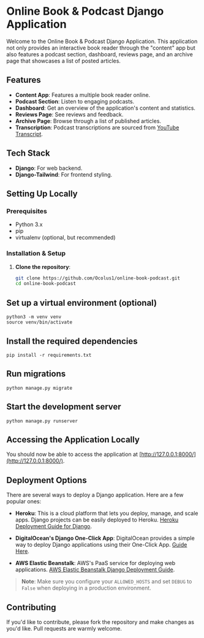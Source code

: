 # Online Book & Podcast Django Application

Welcome to the Online Book & Podcast Django Application. This application not only provides an interactive book reader through the "content" app but also features a podcast section, dashboard, reviews page, and an archive page that showcases a list of posted articles. 

## Features

- **Content App**: Features a multiple book reader online.
- **Podcast Section**: Listen to engaging podcasts.
- **Dashboard**: Get an overview of the application's content and statistics.
- **Reviews Page**: See reviews and feedback.
- **Archive Page**: Browse through a list of published articles.
- **Transcription**: Podcast transcriptions are sourced from [YouTube Transcript](https://youtube-transcript.streamlit.app/).

## Tech Stack

- **Django**: For web backend.
- **Django-Tailwind**: For frontend styling.

## Setting Up Locally

### Prerequisites

- Python 3.x
- pip
- virtualenv (optional, but recommended)

### Installation & Setup

1. **Clone the repository**:
   ```bash
   git clone https://github.com/Ocolus1/online-book-podcast.git
   cd online-book-podcast

## Set up a virtual environment (optional)

```
python3 -m venv venv
source venv/bin/activate  
```


## Install the required dependencies

```
pip install -r requirements.txt
```

## Run migrations

```
python manage.py migrate
```

## Start the development server


```
python manage.py runserver
```

## Accessing the Application Locally

You should now be able to access the application at [http://127.0.0.1:8000/](http://127.0.0.1:8000/).

## Deployment Options

There are several ways to deploy a Django application. Here are a few popular ones:

- **Heroku**: This is a cloud platform that lets you deploy, manage, and scale apps. Django projects can be easily deployed to Heroku. [Heroku Deployment Guide for Django](https://devcenter.heroku.com/articles/deploying-python).

- **DigitalOcean's Django One-Click App**: DigitalOcean provides a simple way to deploy Django applications using their One-Click App. [Guide Here](https://www.digitalocean.com/community/tutorials/how-to-use-the-django-one-click-install-image).

- **AWS Elastic Beanstalk**: AWS's PaaS service for deploying web applications. [AWS Elastic Beanstalk Django Deployment Guide](https://docs.aws.amazon.com/elasticbeanstalk/latest/dg/create-deploy-python-django.html).

> **Note**: Make sure you configure your `ALLOWED_HOSTS` and set `DEBUG` to `False` when deploying in a production environment.

## Contributing

If you'd like to contribute, please fork the repository and make changes as you'd like. Pull requests are warmly welcome.

